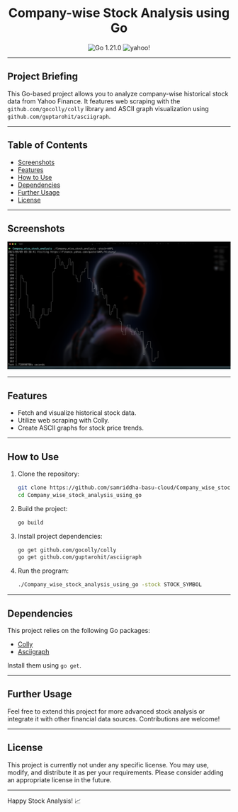 <h1 align="center">
    Company-wise Stock Analysis using Go
</h1>

<p align="center">
    <img src="https://img.shields.io/badge/Go-1.21.0-blue.svg" alt="Go 1.21.0">
    <img src="https://img.shields.io/badge/yahoo! finance -8A2BE2" alt="yahoo!">
</p>

---

## Project Briefing

This Go-based project allows you to analyze company-wise historical stock data from Yahoo Finance. It features web scraping with the `github.com/gocolly/colly` library and ASCII graph visualization using `github.com/guptarohit/asciigraph`.

---

## Table of Contents

- [Screenshots](#screenshots)
- [Features](#features)
- [How to Use](#how-to-use)
- [Dependencies](#dependencies)
- [Further Usage](#further-usage)
- [License](#license)

---

## Screenshots

<p align="center">
    <img src="screenshots/stockes.png" alt="Screenshot 1" width="600">
</p>

---

## Features

- Fetch and visualize historical stock data.
- Utilize web scraping with Colly.
- Create ASCII graphs for stock price trends.

---

## How to Use

1. Clone the repository:

   ```bash
   git clone https://github.com/samriddha-basu-cloud/Company_wise_stock_analysis_using_go.git
   cd Company_wise_stock_analysis_using_go
   ```

2. Build the project:

   ```bash
   go build
   ```

3. Install project dependencies:

   ```bash
   go get github.com/gocolly/colly
   go get github.com/guptarohit/asciigraph
   ```

4. Run the program:

   ```bash
   ./Company_wise_stock_analysis_using_go -stock STOCK_SYMBOL
   ```

---

## Dependencies

This project relies on the following Go packages:

- [Colly](https://github.com/gocolly/colly)
- [Asciigraph](https://github.com/guptarohit/asciigraph)

Install them using `go get`.

---

## Further Usage

Feel free to extend this project for more advanced stock analysis or integrate it with other financial data sources. Contributions are welcome!

---

## License

This project is currently not under any specific license. You may use, modify, and distribute it as per your requirements. Please consider adding an appropriate license in the future.

---

Happy Stock Analysis! 📈
